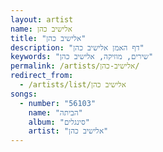 ```yaml
---
layout: artist
name: אלישיב כהן
title: "אלישיב כהן"
description: "דף האמן אלישיב כהן"
keywords: "שירים, מוזיקה, אלישיב כהן"
permalink: /artists/אלישיב-כהן/
redirect_from:
  - /artists/list/אלישיב כהן
songs:
  - number: "56103"
    name: "הביתה"
    album: "סינגלים"
    artist: "אלישיב כהן"
---
```

